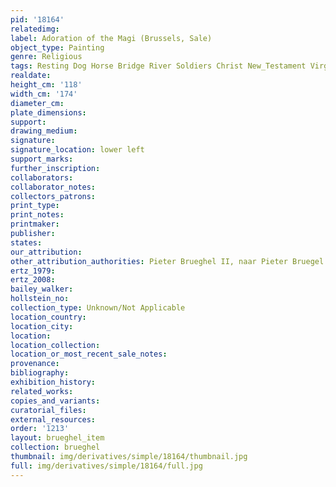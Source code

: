 ```yaml
---
pid: '18164'
relatedimg: 
label: Adoration of the Magi (Brussels, Sale)
object_type: Painting
genre: Religious
tags: Resting Dog Horse Bridge River Soldiers Christ New_Testament Virgin_Mary
realdate: 
height_cm: '118'
width_cm: '174'
diameter_cm: 
plate_dimensions: 
support: 
drawing_medium: 
signature: 
signature_location: lower left
support_marks: 
further_inscription: 
collaborators: 
collaborator_notes: 
collectors_patrons: 
print_type: 
print_notes: 
printmaker: 
publisher: 
states: 
our_attribution: 
other_attribution_authorities: Pieter Brueghel II, naar Pieter Bruegel I.
ertz_1979: 
ertz_2008: 
bailey_walker: 
hollstein_no: 
collection_type: Unknown/Not Applicable
location_country: 
location_city: 
location: 
location_collection: 
location_or_most_recent_sale_notes: 
provenance: 
bibliography: 
exhibition_history: 
related_works: 
copies_and_variants: 
curatorial_files: 
external_resources: 
order: '1213'
layout: brueghel_item
collection: brueghel
thumbnail: img/derivatives/simple/18164/thumbnail.jpg
full: img/derivatives/simple/18164/full.jpg
---
```


